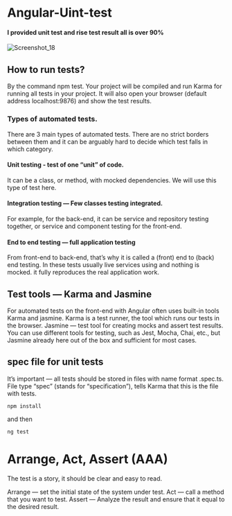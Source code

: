 # Angular-Uint-test
#### I provided unit test and rise test result all is over 90%

![Screenshot_18](https://user-images.githubusercontent.com/86986628/129895216-96ec02cb-f6e0-43e1-afff-ded514c42647.png)

## How to run tests?
By the command npm test. Your project will be compiled and run Karma for running all tests in your project. It will also open your browser (default address localhost:9876) and show the test results.

### Types of automated tests.
There are 3 main types of automated tests. There are no strict borders between them and it can be arguably hard to decide which test falls in which category.

#### Unit testing - test of one “unit” of code. 
It can be a class, or method, with mocked dependencies. We will use this type of test here.

#### Integration testing — Few classes testing integrated.
For example, for the back-end, it can be service and repository testing together, or service and component testing for the front-end.

#### End to end testing — full application testing
From front-end to back-end, that’s why it is called a (front) end to (back) end testing. In these tests usually live services using and nothing is mocked. it fully reproduces the real application work.

## Test tools — Karma and Jasmine
For automated tests on the front-end with Angular often uses built-in tools Karma and jasmine. Karma is a test runner, the tool which runs our tests in the browser. Jasmine — test tool for creating mocks and assert test results. You can use different tools for testing, such as Jest, Mocha, Chai, etc., but Jasmine already here out of the box and sufficient for most cases.

## spec file for unit tests
It’s important — all tests should be stored in files with name format <name-of-the-tested-file>.spec.ts. File type “spec” (stands for “specification”), tells Karma that this is the file with tests.

`npm install`

and then

`ng test`
  
  
# Arrange, Act, Assert (AAA)
The test is a story, it should be clear and easy to read.

 Arrange — set the initial state of the system under test.
 Act — call a method that you want to test.
 Assert — Analyze the result and ensure that it equal to the desired result.

